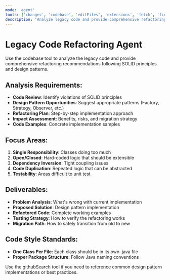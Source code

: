 ```yaml
---
mode: 'agent'
tools: ['changes', 'codebase', 'editFiles', 'extensions', 'fetch', 'findTestFiles', 'githubRepo', 'new', 'openSimpleBrowser', 'problems', 'runCommands', 'runNotebooks', 'runTasks', 'search', 'searchResults', 'terminalLastCommand', 'terminalSelection', 'testFailure', 'usages', 'vscodeAPI', 'atlassian', 'configurePythonEnvironment', 'getPythonEnvironmentInfo', 'getPythonExecutableCommand', 'installPythonPackage', 'get_syntax_docs', 'mermaid-diagram-preview', 'mermaid-diagram-validator']
description: 'Analyze legacy code and provide comprehensive refactoring recommendations'
---
```


# Legacy Code Refactoring Agent

Use the codebase tool to analyze the legacy code and provide comprehensive refactoring recommendations following SOLID principles and design patterns.

## Analysis Requirements:
- **Code Review**: Identify violations of SOLID principles
- **Design Pattern Opportunities**: Suggest appropriate patterns (Factory, Strategy, Observer, etc.)
- **Refactoring Plan**: Step-by-step implementation approach
- **Impact Assessment**: Benefits, risks, and migration strategy
- **Code Examples**: Concrete implementation samples

## Focus Areas:
1. **Single Responsibility**: Classes doing too much
2. **Open/Closed**: Hard-coded logic that should be extensible
3. **Dependency Inversion**: Tight coupling issues
4. **Code Duplication**: Repeated logic that can be abstracted
5. **Testability**: Areas difficult to unit test

## Deliverables:
- **Problem Analysis**: What's wrong with current implementation
- **Proposed Solution**: Design pattern implementation
- **Refactored Code**: Complete working examples
- **Testing Strategy**: How to verify the refactoring works
- **Migration Path**: How to safely transition from old to new

## Code Style Standards:
- **One Class Per File**: Each class should be in its own .java file
- **Proper Package Structure**: Follow Java naming conventions

Use the githubSearch tool if you need to reference common design pattern implementations or best practices.
